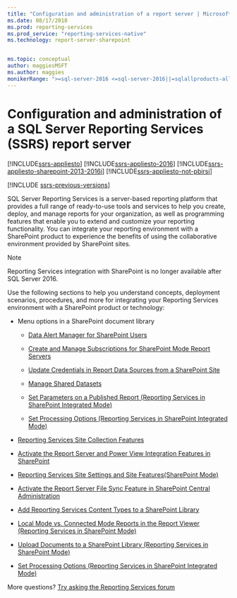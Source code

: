 ```yaml
---
title: "Configuration and administration of a report server | Microsoft Docs"
ms.date: 08/17/2018
ms.prod: reporting-services
ms.prod_service: "reporting-services-native"
ms.technology: report-server-sharepoint


ms.topic: conceptual
author: maggiesMSFT
ms.author: maggies
monikerRange: ">=sql-server-2016 <=sql-server-2016||=sqlallproducts-allversions"
---
```

# Configuration and administration of a SQL Server Reporting Services (SSRS) report server

[!INCLUDE[ssrs-appliesto](../../includes/ssrs-appliesto.md)] [!INCLUDE[ssrs-appliesto-2016](../../includes/ssrs-appliesto-2016.md)] [!INCLUDE[ssrs-appliesto-sharepoint-2013-2016i](../../includes/ssrs-appliesto-sharepoint-2013-2016.md)] [!INCLUDE[ssrs-appliesto-not-pbirsi](../../includes/ssrs-appliesto-not-pbirs.md)]

[!INCLUDE [ssrs-previous-versions](../../includes/ssrs-previous-versions.md)]

SQL Server Reporting Services is a server-based reporting platform that provides a full range of ready-to-use tools and services to help you create, deploy, and manage reports for your organization, as well as programming features that enable you to extend and customize your reporting functionality. You can integrate your reporting environment with a SharePoint product to experience the benefits of using the collaborative environment provided by SharePoint sites.

> [!NOTE]
> Reporting Services integration with SharePoint is no longer available after SQL Server 2016.

Use the following sections to help you understand concepts, deployment scenarios, procedures, and more for integrating your Reporting Services environment with a SharePoint product or technology:  
  
-   Menu options in a SharePoint document library  
  
    -   [Data Alert Manager for SharePoint Users](../../reporting-services/data-alert-manager-for-sharepoint-users.md)  
  
    -   [Create and Manage Subscriptions for SharePoint Mode Report Servers](../../reporting-services/subscriptions/create-and-manage-subscriptions-for-sharepoint-mode-report-servers.md)  
  
    -   [Update Credentials in Report Data Sources from a SharePoint Site](../../reporting-services/report-data/update-credentials-in-report-data-sources-from-a-sharepoint-site.md)  
  
    -   [Manage Shared Datasets](../../reporting-services/report-data/manage-shared-datasets.md)  
  
    -   [Set Parameters on a Published Report &#40;Reporting Services in SharePoint Integrated Mode&#41;](../../reporting-services/report-design/set-parameters-on-a-published-report-sharepoint-integrated-mode.md)  
  
    -   [Set Processing Options &#40;Reporting Services in SharePoint Integrated Mode&#41;](../../reporting-services/report-server-sharepoint/set-processing-options-reporting-services-in-sharepoint-integrated-mode.md)  
  
-   [Reporting Services Site Collection Features](../../reporting-services/report-server-sharepoint/site-collection-features-reporting-services.md)  
  
-   [Activate the Report Server and Power View Integration Features in SharePoint](../../reporting-services/report-server-sharepoint/site-collection-features-report-server-and-power-view.md)  
  
-   [Reporting Services Site Settings and Site Features&#40;SharePoint Mode&#41;](../../reporting-services/report-server-sharepoint/site-settings-and-features-reporting-services.md)  
  
-   [Activate the Report Server File Sync Feature in SharePoint Central Administration](../../reporting-services/report-server-sharepoint/activate-the-report-server-file-sync-feature-in-sharepoint-ca.md)  
  
-   [Add Reporting Services Content Types to a SharePoint Library](../../reporting-services/report-server-sharepoint/add-reporting-services-content-types-to-a-sharepoint-library.md)  
  
-   [Local Mode vs. Connected Mode Reports in the Report Viewer &#40;Reporting Services in SharePoint Mode&#41;](../../reporting-services/report-server-sharepoint/local-mode-vs-connected-mode-reports-in-the-report-viewer.md)  
  
-   [Upload Documents to a SharePoint Library &#40;Reporting Services in SharePoint Mode&#41;](../../reporting-services/report-server-sharepoint/upload-documents-to-a-sharepoint-library-reporting-services-in-sharepoint-mode.md)  
  
-   [Set Processing Options &#40;Reporting Services in SharePoint Integrated Mode&#41;](../../reporting-services/report-server-sharepoint/set-processing-options-reporting-services-in-sharepoint-integrated-mode.md)  
  
More questions? [Try asking the Reporting Services forum](https://go.microsoft.com/fwlink/?LinkId=620231)
